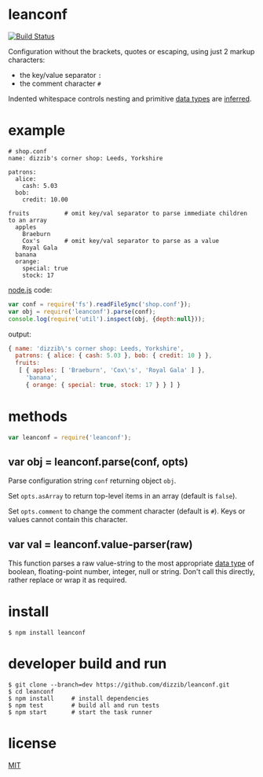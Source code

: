 # leanconf
[![Build Status](https://travis-ci.org/dizzib/leanconf.svg?branch=master)](https://travis-ci.org/dizzib/leanconf)

Configuration without the brackets, quotes or escaping, using just 2 markup characters:

* the key/value separator `:`
* the comment character `#`

Indented whitespace controls nesting and primitive [data types] are [inferred](#value-parser).

# example

    # shop.conf
    name: dizzib's corner shop: Leeds, Yorkshire

    patrons:
      alice:
        cash: 5.03
      bob:
        credit: 10.00

    fruits          # omit key/val separator to parse immediate children to an array
      apples
        Braeburn
        Cox's       # omit key/val separator to parse as a value
        Royal Gala
      banana
      orange:
        special: true
        stock: 17

[node.js] code:

```javascript
var conf = require('fs').readFileSync('shop.conf'});
var obj = require('leanconf').parse(conf);
console.log(require('util').inspect(obj, {depth:null}));
```

output:

```javascript
{ name: 'dizzib\'s corner shop: Leeds, Yorkshire',
  patrons: { alice: { cash: 5.03 }, bob: { credit: 10 } },
  fruits:
   [ { apples: [ 'Braeburn', 'Cox\'s', 'Royal Gala' ] },
     'banana',
     { orange: { special: true, stock: 17 } } ] }
```

# methods

```javascript
var leanconf = require('leanconf');
```

## var obj = leanconf.parse(conf, opts)

Parse configuration string `conf` returning object `obj`.

Set `opts.asArray` to return top-level items in an array (default is `false`).

Set `opts.comment` to change the comment character (default is `#`).
Keys or values cannot contain this character.

## <a name="value-parser"></a> var val = leanconf.value-parser(raw)

This function parses a raw value-string to the most appropriate [data type] of
boolean, floating-point number, integer, null or string.
Don't call this directly, rather replace or wrap it as required.

# install

    $ npm install leanconf

# developer build and run

    $ git clone --branch=dev https://github.com/dizzib/leanconf.git
    $ cd leanconf
    $ npm install     # install dependencies
    $ npm test        # build all and run tests
    $ npm start       # start the task runner

# license

[MIT](./LICENSE)

[data type]: https://developer.mozilla.org/en-US/docs/Web/JavaScript/Data_structures
[data types]: https://developer.mozilla.org/en-US/docs/Web/JavaScript/Data_structures
[node.js]: http://nodejs.org
[npm]: https://npmjs.org
